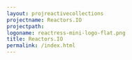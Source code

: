 ```yaml
---
layout: projreactivecollections
projectname: Reactors.IO
projectpath: 
logoname: reactress-mini-logo-flat.png
title: Reactors.IO
permalink: /index.html
---
```

